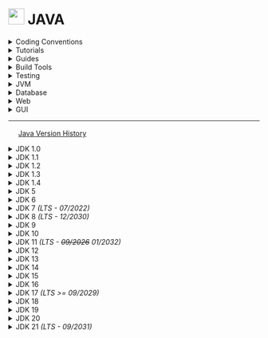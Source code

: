 # <img src="https://github.com/veganaize/JAVA/assets/7102064/c59bd652-ce13-4195-b2c5-b51c0d19ba36" width="32" /> JAVA

<details>
<summary>Coding Conventions</summary>

  * [Java Code Style Guidelines](https://www.cs.cornell.edu/courses/JavaAndDS/JavaStyle.html) - cornell
  * [Java Code Conventions](https://www.oracle.com/technetwork/java/codeconventions-150003.pdf) - sun
  * [Java Style Guide](https://google.github.io/styleguide/javaguide.html) - google
  * [Secure Coding Guidelines](https://www.oracle.com/java/technologies/javase/seccodeguide.html) - oracle
  * [Checkstyle](https://checkstyle.org/)
</details>


<details>
<summary>Tutorials</summary>
  
  * [Java Programming](https://en.wikibooks.org/wiki/Java_Programming) - wikibooks
  * [Official Tutorial](https://docs.oracle.com/javase/tutorial/) - oracle ([_history_](https://docs.oracle.com/javase/tutorial/information/history.html))
  * [Java Tutorials](http://tutorials.jenkov.com/) - jakob jenkov
</details>


<details>
<summary>Guides</summary>

  * [Annotations](https://docs.oracle.com/javase/6/docs/technotes/guides/language/annotations.html)
  * [Collections](https://docs.oracle.com/javase/8/docs/technotes/guides/collections/)
  * [Debugger](https://docs.oracle.com/javase/8/docs/technotes/tools/windows/jdb.html) - jdb
  * [Java 2D](https://docs.oracle.com/javase/8/docs/technotes/guides/2d/)
  * jshell - [[_user guide_](https://docs.oracle.com/en/java/javase/21/jshell/java-shell-user-guide.pdf)] [[_man page_](https://docs.oracle.com/en/java/javase/21/docs/specs/man/jshell.html)] [[module summary](https://docs.oracle.com/en/java/javase/21/docs/api/jdk.jshell/module-summary.html)]
  * [javadoc](https://www.oracle.com/java/technologies/javase/javadoc-tool.html) - [[_how to write_](https://www.oracle.com/technical-resources/articles/java/javadoc-tool.html)] [[technotes](https://docs.oracle.com/javase/7/docs/technotes/tools/solaris/javadoc.html)] [[_wikipedia_](https://en.wikipedia.org/wiki/Javadoc)]
  * [javac](https://docs.oracle.com/javase/8/docs/technotes/tools/windows/javac.html) - [[_hacker’s guide_](https://scg.unibe.ch/archive/projects/Erni08b.pdf)]
</details>


<details>
<summary>Build Tools</summary>

  * [javac](https://docs.oracle.com/en/java/javase/21/docs/specs/man/javac.html) - online man page
    ```
    javac -source 1.4 -target 1.4 -Xlint:-options -bootclasspath j2sdk1.4.2_19\lib\classes.zip -extdirs "" *.java
    ```
  * [Eclipse Compiler for Java (ECJ)](http://blog.deepakazad.com/2010/05/ecj-eclipse-java-compiler.html) - coder lounge
    - [Using the batch compiler](https://help.eclipse.org/latest/index.jsp?topic=%2Forg.eclipse.jdt.doc.user%2Ftasks%2Ftask-using_batch_compiler.htm) - eclipse docs
    - [Eclipse JDT Core](https://github.com/eclipse-jdt/eclipse.jdt.core) - github
  * [Apache Ant](https://ant.apache.org/manual/) - online docs
  * [Java Archive (JAR) Files](https://docs.oracle.com/javase/8/docs/technotes/guides/jar/index.html) - oracle
  * [javapackager](https://docs.oracle.com/javase/8/docs/technotes/tools/windows/javapackager.html) - oracle
    ```
    javapackager -createjar -appclass package.ClassName -srcdir classes -outdir out -outfile outjar -v
    ```
</details>


<details>
<summary>Testing</summary>

  * [Programming With Assertions](https://docs.oracle.com/javase/8/docs/technotes/guides/language/assert.html) - oracle
  * [javap](https://docs.oracle.com/javase/8/docs/technotes/tools/windows/javap.html)
    ```
    javap -verbose ClassName  # Get class file version
    ```
  * [ArchUnit](https://github.com/TNG/ArchUnit)
  * [JUnit 5](https://junit.org/junit5/)
  * [JUnit 4](https://junit.org/junit4/)
    - [maven repo](https://repo1.maven.org/maven2/junit/junit/)
    - [junit-4.13.2](https://repo1.maven.org/maven2/junit/junit/4.13.2/) - last in 4.x series
  * [TestNG](https://testng.org/)
    - [maven repo](https://repo1.maven.org/maven2/org/testng/testng/)
    - [testng-7.5.1](https://repo1.maven.org/maven2/org/testng/testng/7.5.1/) - last jdk8 compatible
</details>


<details>
<summary>JVM</summary>

  * JVMs
    - [GraalVM](https://openjdk.org/projects/graal/) - openjdk
    - [Java VM Architecture Explained](https://www.freecodecamp.org/news/jvm-tutorial-java-virtual-machine-architecture-explained-for-beginners/) - freecodecamp
    - [Java VM Guide](https://docs.oracle.com/en/java/javase/21/vm/java-virtual-machine-guide.pdf) - oracle
    - [Java SE VM Specifications](https://docs.oracle.com/javase/specs/) - oracle
    - [OpenJ9](https://eclipse.dev/openj9/) - eclipse
   
  * Benchmark Suite
    - [DaCapo](https://www.dacapobench.org/)
    - [SPECjvm2008](https://www.spec.org/jvm2008/)
   
  * Monitor
    - [JConsole](https://docs.oracle.com/javase/8/docs/technotes/guides/management/jconsole.html)
    - [VisualVM](https://docs.oracle.com/javase/8/docs/technotes/guides/visualvm/index.html) [[_intro video_](https://youtu.be/z8n7Bg7-A4I)]
</details>


<details>
<summary>Database</summary>
  
  * [Apache Derby](https://db.apache.org/derby/) - full-featured, open source relational database management system (RDBMS) that is based on Java technology and SQL.

    Derby is written and implemented completely in the Java programming language. Derby provides users with a small-footprint standards-based database engine that can be tightly embedded into any Java based solution.  Derby ensures data integrity and provides sophisticated transaction support. In the default configuration there is no separate database server to be installed or maintained by the end user.

    The on-disk database format used by Derby is portable and platform-independent. You can move Derby databases from machine to machine without needing to modify the data. A Derby application can include a pre-built, populated database if it needs to, and that database will work in any Derby configuration. 
</details>


<details>
<summary>Web</summary>

  * [Jetty](https://eclipse.dev/jetty/) - full-featured, standards based, open source web server and servlet container, providing support for HTTP/2, WebSocket, OSGi, JMX, JNDI, JAAS and other integrations.  It's asynchronous, embeddable, extensible, and has a small footprint.
</details>


<details>
<summary>GUI</summary>

  * [JavaFX](https://openjfx.io/)
    - API [[2.2](https://docs.oracle.com/javafx/2/api/)] [[8](https://docs.oracle.com/javase/8/javafx/api/toc.htm)] [[11](https://openjfx.io/javadoc/11/)] [[17](https://openjfx.io/javadoc/17/)] [[21](https://openjfx.io/javadoc/21/)]
    - Docs [[2.x](https://docs.oracle.com/javafx/2/)] [[8](https://docs.oracle.com/javase/8/javase-clienttechnologies.htm)]
    - [FAQ](https://www.oracle.com/java/technologies/javafx/faq-javafx.html)
    - CSS Reference [[2.2](https://docs.oracle.com/javafx/2/api/javafx/scene/doc-files/cssref.html)] [[8](https://docs.oracle.com/javase/8/javafx/api/javafx/scene/doc-files/cssref.html)] [[11](https://openjfx.io/javadoc/11/javafx.graphics/javafx/scene/doc-files/cssref.html)] [[17](https://openjfx.io/javadoc/17/javafx.graphics/javafx/scene/doc-files/cssref.html)] [[21](https://openjfx.io/javadoc/21/javafx.graphics/javafx/scene/doc-files/cssref.html)]
    - [Sample Applications & Tutorials](https://docs.oracle.com/javase/8/javafx/sample-apps/index.html)
  * [Swing](https://en.wikipedia.org/wiki/Swing_(Java))
    - [API Docs](https://docs.oracle.com/javase/8/docs/api/javax/swing/package-summary.html)
    - [Event dispatch thread](https://en.wikipedia.org/wiki/Event_dispatching_thread)
    - [Swing Architecture Overview](https://www.oracle.com/java/technologies/a-swing-architecture.html)
    - [Tutorial](https://docs.oracle.com/javase/tutorial/uiswing/)
  * [SWT](https://en.wikipedia.org/wiki/Standard_Widget_Toolkit)
    - [github](https://github.com/eclipse-platform/eclipse.platform.swt)
  * [AWT](https://en.wikipedia.org/wiki/Abstract_Window_Toolkit)
    - [API Docs](https://docs.oracle.com/javase/8/docs/api/java/awt/package-summary.html)
    - [technotes](https://docs.oracle.com/javase/8/docs/technotes/guides/awt/)
</details>


---


<img src="https://user-images.githubusercontent.com/7102064/159777738-8d923779-60d7-44e8-a6ec-4cefb6c9b0d0.png" width="16px"
/> <a href="https://en.wikipedia.org/wiki/Java_version_history">Java Version History</a>

<details>
<summary>JDK 1.0</summary>

  - _Class File Version: 45_
  - [_Api Documentation_](http://web.archive.org/web/19980215011741/http://java.sun.com/products/jdk/1.0.2/api/)
  - [_The Java Language Specification 1.0_](http://titanium.cs.berkeley.edu/doc/java-langspec-1.0.pdf) _- 1996_
</details>


<details>
<summary>JDK 1.1</summary>

  - _Class File Version: 45.3_
  - [_API Documentation_](http://web.archive.org/web/19980214234554/http://java.sun.com/products/jdk/1.1/docs/api/packages.html) [[_.hlp_](https://javadoc.allimant.org/dist/jdk118.zip)]
  - [_The Java Language Specification 1.0_](http://titanium.cs.berkeley.edu/doc/java-langspec-1.0.pdf) _- 1996_
</details>


<details>
<summary>JDK 1.2</summary>

  - _Class File Version: 46_
  - [_The Java Language Specification 1.0_](http://titanium.cs.berkeley.edu/doc/java-langspec-1.0.pdf) _- 1996_
</details>


<details>
<summary>JDK 1.3</summary>

  - _Class File Version: 47_
  - [_The Java Language Specification 2.0_](http://titanium.cs.berkeley.edu/doc/java-langspec-2.0.pdf) _- 2000_
</details>


<details>
<summary>JDK 1.4</summary>

  - _Class File Version: 48_
  - [_The Java Language Specification 2.0_](http://titanium.cs.berkeley.edu/doc/java-langspec-2.0.pdf) _- 2000_
</details>


<details>
<summary>JDK 5</summary>

  - _Class File Version: 49_
  - [_Java 1.5 grammar (ANTLR v3)_](http://web.archive.org/web/20120904064302id_/https://www.antlr.org/grammar/1152141644268/Java.g)
  - [_Java Language Specification 3_](https://docs.oracle.com/javase/specs/jls/se6/jls3.pdf) _- 2005_
</details>


<details>
<summary>JDK 6 </summary>

  - _Class File Version: 50_
  - [_API Documentation_](https://docs.oracle.com/javase/6/docs/api/) ([_.chm_](https://javadoc.allimant.org/dist/j2se6.zip))
  - [_Java Language Specification 3_](https://docs.oracle.com/javase/specs/jls/se6/jls3.pdf) _- 2005_
  - _Features_
    - [swing enhancements](https://docs.oracle.com/javase/7/docs/technotes/guides/swing/enhancements-6.html)
    - [writer for .gif format](https://docs.oracle.com/javase/8/docs/technotes/guides/imageio/enhancements60.html#gif)
    - [jar and zip enhancements](https://docs.oracle.com/javase/6/docs/technotes/guides/jar/changes6.html)
    - [javafx 2.2 compatible](https://www.oracle.com/java/technologies/javafx2-archive-downloads.html)
    - [threeten-backport (date-time) compatible](https://www.threeten.org/threetenbp/)
</details>

<details>
<summary>JDK 7 <i>(LTS - 07/2022)</i></summary>

  - _Class File Version: 51_
  - [_API Documentation_](https://docs.oracle.com/javase/7/docs/api/)  (_.chm: [tutorial](https://javadoc.allimant.org/dist/java-tutorial-2011-07-20.zip); [api docs](https://javadoc.allimant.org/dist/j2se7.zip)_)
  - [_Developer Guides_](https://docs.oracle.com/javase/7/docs/)
  - [_Features_](https://openjdk.org/projects/jdk7/features/)
    - [swing enhancements](https://docs.oracle.com/javase/7/docs/technotes/guides/swing/enhancements-7.html)
    - [javafx 2.2](https://blogs.oracle.com/java/post/javafx-22-documentation) (jdk7u6)
    - [binary literals](https://docs.oracle.com/javase/7/docs/technotes/guides/language/binary-literals.html)
    - [numeric literal underscores](https://docs.oracle.com/javase/7/docs/technotes/guides/language/underscores-literals.html)
    - [strings in switch](https://docs.oracle.com/javase/7/docs/technotes/guides/language/strings-switch.html)
    - [diamond operator](https://docs.oracle.com/javase/7/docs/technotes/guides/language/type-inference-generic-instance-creation.html)
    - [try with resources](https://docs.oracle.com/javase/7/docs/technotes/guides/language/try-with-resources.html)
    - [catch multiple exceptions](https://docs.oracle.com/javase/7/docs/technotes/guides/language/catch-multiple.html)
    - [file nio 2](https://www.oracle.com/technical-resources/articles/javase/nio.html)
      - [wikipedia](https://en.wikipedia.org/wiki/Non-blocking_I/O_(Java)#JDK_7_and_NIO.2)
      - [tutorial](https://docs.oracle.com/javase/tutorial/essential/io/fileio.html)
      - [zip filesystem](https://docs.oracle.com/javase/7/docs/technotes/guides/io/fsp/zipfilesystemprovider.html)
    - [ecc cryptography](https://openjdk.org/projects/jdk7/features/#f73)
    - [tls 1.2](https://openjdk.org/projects/jdk7/features/#fa534339)
    - [unicode 6.0](https://openjdk.org/projects/jdk7/features/#f497)
    - [nimbus theme](https://docs.oracle.com/javase/tutorial/uiswing/lookandfeel/nimbus.html) (6u10)
    - [threeten-backport (date-time) compatible](https://www.threeten.org/threetenbp/)
  - [_Language Spec_](https://docs.oracle.com/javase/specs/jls/se7/html/index.html) _- 2013_
</details>


<details>
<summary>JDK 8 <i>(LTS - 12/2030)</i></summary>

  - _Class File Version: 52_
  - [_Documentation Home_](https://docs.oracle.com/javase/8/)
  - [_API Documenation_](https://docs.oracle.com/javase/8/docs/api/) ([_.chm_](https://javadoc.allimant.org/dist/j2se8.zip))
  - [_Features_](https://openjdk.org/projects/jdk8/features) _/_ [_What's New_](https://www.oracle.com/java/technologies/javase/8-whats-new.html)
    - [date-time api](https://www.threeten.org/) ([threeten supplemental guide](https://www.threeten.org/articles/index.html)) ([java mag article](https://www.oracle.com/technical-resources/articles/java/jf14-date-time.html)) ([jsr 310 guide](https://jcp.org/aboutJava/communityprocess/pfd/jsr310/JSR-310-guide.html))
    - [javadoc doclint](https://openjdk.org/jeps/172)
    - [javadoc in `javax.tools`](https://openjdk.org/jeps/106)
    - [javafx 8](https://pixelduke.wordpress.com/2013/08/22/whats-new-in-java-8-part-i-javafx/)
    - [jdbc 4.2](https://openjdk.org/jeps/170)
    - [lambda expressions](https://openjdk.org/projects/lambda/) ([java tutorial](https://docs.oracle.com/javase/tutorial/java/javaOO/lambdaexpressions.html)) ([quick start](https://www.oracle.com/webfolder/technetwork/tutorials/obe/java/Lambda-QuickStart/index.html)) ([part 1](https://www.oracle.com/technical-resources/articles/java/architect-lambdas-part1.html)) ([part2](https://www.oracle.com/technical-resources/articles/java/architect-lambdas-part2.html)) ([oreilly 1](https://www.oreilly.com/content/whats-new-in-java-8-lambdas/)) ([oreilly 2](https://www.oreilly.com/content/java-8-functional-interfaces/)) ([lambda state](https://cr.openjdk.org/~briangoetz/lambda/lambda-state-final.html))
    - [method references](https://openjdk.org/jeps/126) ([java tutorial](https://docs.oracle.com/javase/tutorial/java/javaOO/methodreferences.html))
    - [swing enhancements](https://docs.oracle.com/javase/8/docs/technotes/guides/swing/enhancements-8.html)
    - [unicode 6.2](https://openjdk.org/jeps/133)
  - [_Language Spec_](https://docs.oracle.com/javase/specs/jls/se8/html/index.html) _- 2015_
  - [_Developer Guides_](https://docs.oracle.com/javase/8/docs/)
  - [_JDK Tools and Utilities_](https://docs.oracle.com/javase/8/docs/technotes/tools/)
  - [_Tutorial_](https://docs.oracle.com/javase/tutorial/)
  - [_Download_](https://www.oracle.com/java/technologies/javase/javase8-archive-downloads.html)
</details>


<details>
<summary>JDK 9</summary>

  - _Class File Version: 53_
  - [_Features_](https://openjdk.org/projects/jdk9/)
    - [ahead-of-time compilation (using graal backend)](https://openjdk.org/jeps/295)
    - [compile for old platform versions](https://openjdk.org/jeps/247)
    - [convenience factory methods for collections](https://openjdk.org/jeps/269)
    - [disable sha-1 certificates](https://openjdk.org/jeps/288)
    - [gtk 3 on linux](https://openjdk.org/jeps/283)
    - [hidpi graphics on windows and linux](https://openjdk.org/jeps/263)
    - [javadoc search](https://openjdk.org/jeps/225)
    - [jlink](https://openjdk.org/jeps/282)
    - [jshell](https://openjdk.org/jeps/222) ([_tutorial_](https://cr.openjdk.org/~rfield/tutorial/JShellTutorial.html))
    - [milling project coin](https://openjdk.org/jeps/213)
    - [module system](https://openjdk.org/jeps/261)
    - [modular java application packaging](https://openjdk.org/jeps/275)
    - [modular jdk](https://openjdk.org/jeps/200)
    - [multi-release jar files](https://openjdk.org/jeps/238)
    - [platform specific desktop features](https://openjdk.org/jeps/272)
    - [sha-3 hash algorithms](https://openjdk.org/jeps/287)
    - [tiff image i/o](https://openjdk.org/jeps/262)
    - [unicode 8.0](https://openjdk.org/jeps/267)
</details>
<details>
<summary>JDK 10</summary>

  - _Class File Version: 54_
  - [_Features_](https://openjdk.org/projects/jdk/10/)
    - [local-variable type inference](https://openjdk.org/jeps/286)
    - [jit compiler (java-based; graal; experimental)](https://openjdk.org/jeps/317)
    - [root certificates](https://openjdk.org/jeps/319)
</details>


<details>
<summary>JDK 11 <i>(LTS - <del>09/2026</del> 01/2032)</i></summary>

  - _Class File Version: 55_
  - [_API Documentation_](https://docs.oracle.com/en/java/javase/11/docs/api/)
  - [_Features_](https://openjdk.org/projects/jdk/11/)
    - [flight recorder](https://openjdk.org/jeps/328)
    - [http client](https://openjdk.org/jeps/321)
    - [launch single-file source-code programs](https://openjdk.org/jeps/330)
    - [local-variable syntax for lambda parameters](https://openjdk.org/jeps/323)
    - [transport layer security (tls) 1.3](https://openjdk.org/jeps/332)
    - [unicode 10](https://openjdk.org/jeps/327)
    - [removed javafx modules](https://www.oracle.com/docs/tech/java/javaclientroadmapupdate2018mar.pdf)
    - [removed java web start (oracle)](https://www.oracle.com/technetwork/java/javase/javaclientroadmapupdate2018mar-4414431.pdf)
  - [_Language Spec_](https://docs.oracle.com/javase/specs/jls/se11/html/index.html) _- 2018_
</details>


<details>
<summary>JDK 12</summary>

  - _Class File Version: 56_
</details>


<details>
<summary>JDK 13</summary>

 - _Class File Version: 57_
</details>


<details>
<summary>JDK 14</summary>

  - _Class File Version: 58_
  - [_Features_](https://openjdk.org/projects/jdk/14/)
    - [switch expressions](https://openjdk.org/jeps/361)
    - [removed pack200](https://openjdk.org/jeps/367)
</details>


<details>
<summary>JDK 15</summary>

  - _Class File Version: 59_
  - [_Features_](https://openjdk.org/projects/jdk/15/)
    - [eddsa signature algo](https://openjdk.org/jeps/339)
    - [shenandoah low-pause gc](https://openjdk.org/jeps/379)
    - [text blocks](https://openjdk.org/jeps/378)
    - [zgc scalable low-latency gc](https://openjdk.org/jeps/377)
    - [removed nashorn](https://openjdk.org/jeps/372)
</details>


<details>
<summary>JDK 16</summary>

  - _Class File Version: 60_
  - [_Features_](https://openjdk.org/projects/jdk/16/)
    - [packaging tool (self-contained installers for windows/mac/linux)](https://openjdk.org/jeps/392)
    - [unix-domain socket channels](https://openjdk.org/jeps/380)
    - [records](https://openjdk.org/jeps/395) ([record classes](https://docs.oracle.com/en/java/javase/16/language/records.html)) ([serializable records](https://docs.oracle.com/en/java/javase/16/serializable-records/index.html))
</details>


<details>
<summary>JDK 17 <i>(LTS >= 09/2029)</i></summary>
  
  - _Class File Version: 61_
  - [_API Documentation_](https://docs.oracle.com/en/java/javase/17/docs/api/)
  - [_Features_](https://openjdk.org/projects/jdk/17/) _([release notes](https://www.oracle.com/java/technologies/javase/17-relnote-issues.html))_
    - [removed graal aot and jit compiler (retain JVMCI support for external compilers)](https://openjdk.org/jeps/410)
    - [sealed classes](https://openjdk.org/jeps/409)
  - [_Language Spec_](https://docs.oracle.com/javase/specs/jls/se17/html/index.html) _- 2021_
  - [_Download_](https://github.com/adoptium/temurin17-binaries/releases)
</details>


<details>
<summary>JDK 18</summary>

  - _Class File Version: 62_
  - [_Features_](https://openjdk.org/projects/jdk/18/)
    - [utf-8 by default](https://openjdk.org/jeps/400)
    - [simple web server](https://openjdk.org/jeps/408) ([oracle blog](https://blogs.oracle.com/javamagazine/post/java-18-simple-web-server?source=:em:nw:mt::::RC_WWMK200429P00043C0056:NSL400230298))
    - [code snippets in api docs](https://openjdk.org/jeps/413)
    - [inet address resolution](https://openjdk.org/jeps/418)
</details>


<details>
<summary>JDK 19</summary>

  - _Class File Version: 63_
  - [_Features_](https://openjdk.org/projects/jdk/19/)
    - [linux risc-v port](https://openjdk.org/jeps/422)
</details>


<details>
<summary>JDK 20</summary>

  - _Class File Version: 64_
</details>


<details>
<summary>JDK 21 <i>(LTS - 09/2031)</i></summary>

  - _Class File Version: 65_
  - [_Features_](https://openjdk.org/projects/jdk/21/) _([release notes](https://www.oracle.com/java/technologies/javase/21-relnote-issues.html))_
    - [unnamed classes / instance main methods](https://openjdk.org/jeps/445) (preview)
    - [virtual threads](https://openjdk.org/jeps/444)
    - [sequenced collections](https://openjdk.org/jeps/431)
- [_Language Spec_](https://docs.oracle.com/javase/specs/jls/se21/html/index.html) _- 2023_
- [_JDK Tools_](https://docs.oracle.com/en/java/javase/21/docs/specs/man/index.html)
- [_Download_](https://jdk.java.net/21/)
</details>
